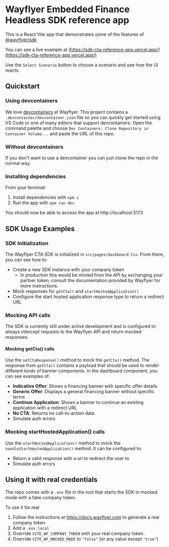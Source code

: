 # Wayflyer Embedded Finance Headless SDK reference app

This is a React Vite app that demonstrates some of the features of [@wayflyer/sdk](https://www.npmjs.com/package/@wayflyer/sdk)

You can see a live example at [https://sdk-cta-reference-app.vercel.app/](https://sdk-cta-reference-app.vercel.app/)

Use the `Select Scenario` button to choose a scenario and see how the UI reacts.

## Quickstart

### Using devcontainers

We love [devcontainers](https://code.visualstudio.com/docs/devcontainers/containers) at Wayflyer. This project contains a `.devcontainer/devcontainer.json` file so you can quickly get started using VS Code or one of many editors that support devcontainers. Open the command palette and choose `Dev Containers: Clone Repository in Container Volume...` and paste the URL of this repo.

### Without devcontainers

If you don't want to use a devcontainer you can just clone the repo in the normal way.

### Installing dependencies

From your terminal:

1. Install dependencies with `npm i`
1. Run the app with `npm run dev`

You should now be able to access the app at http://localhost:5173

## SDK Usage Examples

### SDK Initialization

The Wayflyer CTA SDK is initialized in `src/pages/dashboard.tsx`. From there, you can see how to:

- Create a new SDK instance with your company token
  - In production this would be minted from the API by exchanging your partner token; consult the documentation provided by Wayflyer for more instructions.
- Mock responses for `getCta()` and `startHostedApplication()`
- Configure the start hosted application response type to return a redirect URL

### Mocking API calls

The SDK is currently still under active development and is configured to always intercept requests to the Wayflyer API and return mocked responses.

#### Mocking getCta() calls

Use the `setCtaResponse()` method to mock the `getCta()` method. The response from `getCta()` contains a payload that should be used to render different kinds of banner components. In the dashboard component, you can see examples of:

- **Indicative Offer**: Shows a financing banner with specific offer details
- **Generic Offer**: Displays a general financing banner without specific terms
- **Continue Application**: Shows a banner to continue an existing application with a redirect URL
- **No CTA**: Returns no call-to-action data
- Simulate auth errors

### Mocking startHostedApplication() calls

Use the `startHostedApplication()` method to mock the `handleStartHostedApplication()` method. It can be configured to:

- Return a valid response with a url to redirect the user to
- Simulate auth errors

## Using it with real credentials

The repo comes with a `.env` file in the root that starts the SDK in mocked mode with a fake company token.

To use it for real

1. Follow the instructions at https://docs.wayflyer.com to generate a real company token
1. Add a `.env.local`
1. Override `VITE_WF_COMPANY_TOKEN` with your real company token.
1. Override `VITE_WF_MOCKED_MODE` to `"false"` (or any value except `"true"`)
